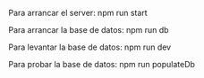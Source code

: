 Para arrancar el server:
npm run start

Para arrancar la base de datos:
npm run db

Para levantar la base de datos:
npm run dev

Para probar la base de datos:
npm run populateDb

